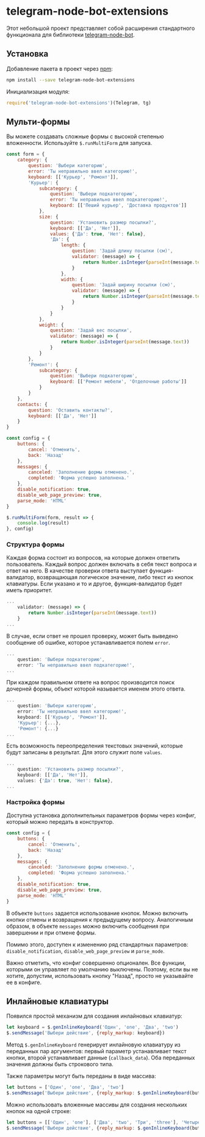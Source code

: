 # telegram-node-bot-extensions
Этот небольшой проект представляет собой расширения стандартного функционала для библиотеки [telegram-node-bot](https://github.com/Naltox/telegram-node-bot).

## Установка
Добавление пакета в проект через [npm](https://www.npmjs.com):
```bash
npm install --save telegram-node-bot-extensions
```
Инициализация модуля:
```js
require('telegram-node-bot-extensions')(Telegram, tg)
```
## Мульти-формы
Вы можете создавать сложные формы с высокой степенью вложенности. Используйте `$.runMultiForm` для запуска.
```js
const form = {
	category: {
		question: 'Выбери категорию',
		error: 'Ты неправильно ввел категорию!',
		keyboard: [['Курьер', 'Ремонт']],
		'Курьер': {
			subcategory: {
				question: 'Выбери подкатегорию',
				error: 'Ты неправильно ввел подкатегорию!',
				keyboard: [['Пеший курьер', 'Доставка продуктов']]
			},
			size: {
				question: 'Установить размер посылки?',
				keyboard: [['Да', 'Нет']],
				values: {'Да': true, 'Нет': false},
				'Да': {
					length: {
						question: 'Задай длину посылки (см)',
						validator: (message) => {
							return Number.isInteger(parseInt(message.text))
						}
					},
					width: {
						question: 'Задай ширину посылки (см)',
						validator: (message) => {
							return Number.isInteger(parseInt(message.text))
						}
					}
				}
			},
			weight: {
				question: 'Задай вес посылки',
				validator: (message) => {
					return Number.isInteger(parseInt(message.text))
				}
			}
		},
		'Ремонт': {
			subcategory: {
				question: 'Выбери подкатегорию',
				keyboard: [['Ремонт мебели', 'Отделочные работы']]
			}
		}
	},
	contacts: {
		question: 'Оставить контакты?',
		keyboard: [['Да', 'Нет']]
	}
}

const config = {
	buttons: {
		cancel: 'Отменить',
		back: 'Назад'
	},
	messages: {
		canceled: 'Заполнение формы отменено.',
		completed: 'Форма успешно заполнена.'
	},
	disable_notification: true,
	disable_web_page_preview: true,
	parse_mode: 'HTML'
}

$.runMultiForm(form, result => {
	console.log(result)
}, config)
```
### Структура формы
Каждая форма состоит из вопросов, на которые должен ответить пользователь. Каждый вопрос должен включать в себя текст вопроса и ответ на него. В качестве проверки ответа выступает функция-валидатор, возвращающая логическое значение, либо текст из кнопок клавиатуры. Если указано и то и другое, функция-валидатор будет иметь приоритет.
```js
...
	validator: (message) => {
		return Number.isInteger(parseInt(message.text))
	}
...
```
В случае, если ответ не прошел проверку, может быть выведено сообщение об ошибке, которое устанавливается полем `error`.
```js
...
	question: 'Выбери подкатегорию',
	error: 'Ты неправильно ввел подкатегорию!',
...
```
При каждом правильном ответе на вопрос производится поиск дочерней формы, объект которой называется именем этого ответа.
```js
...
	question: 'Выбери категорию',
	error: 'Ты неправильно ввел категорию!',
	keyboard: [['Курьер', 'Ремонт']],
	'Курьер': {...},
	'Ремонт': {...}
...
```
Есть возможность переопределения текстовых значений, которые будут записаны в результат. Для этого служит поле `values`.
```js
...
	question: 'Установить размер посылки?',
	keyboard: [['Да', 'Нет']],
	values: {'Да': true, 'Нет': false},
...
```
### Настройка формы
Доступна установка дополнительных параметров формы через конфиг, который можно передать в конструктор.
```js
const config = {
	buttons: {
		cancel: 'Отменить',
		back: 'Назад'
	},
	messages: {
		canceled: 'Заполнение формы отменено.',
		completed: 'Форма успешно заполнена.'
	},
	disable_notification: true,
	disable_web_page_preview: true,
	parse_mode: 'HTML'
}
```
В объекте `buttons` задается использование кнопок. Можно включить кнопки отмены и возвращения к предыдущему вопросу. Аналогичным образом, в объекте `messages` можно включить сообщения при завершении и при отмене формы.

Помимо этого, доступен к изменению ряд стандартных параметров: `disable_notification`, `disable_web_page_preview` и `parse_mode`.

Важно отметить, что конфиг совершенно опционален. Все функции, которыми он управляет по умолчанию выключены. Поэтому, если вы не хотите, допустим, использовать кнопку "Назад", просто не указывайте ее в конфиге.

## Инлайновые клавиатуры
Появился простой механизм для создания инлайновых клавиатур:
```js
let keyboard = $.genInlineKeyboard('Один', 'one', 'Два', 'two')
$.sendMessage('Выбери действие', {reply_markup: keyboard})
```
Метод `$.genInlineKeyboard` генерирует инлайновую клавиатуру из переданных пар аргументов: первый параметр устанавливает текст кнопки, второй устанавливает данные (`callback_data`). Оба переданных значения должны быть строкового типа.

Также параметры могут быть переданы в виде массива:
```js
let buttons = ['Один', 'one', 'Два', 'two']
$.sendMessage('Выбери действие', {reply_markup: $.genInlineKeyboard(buttons)})
```
Можно использовать вложенные массивы для создания нескольких кнопок на одной строке:
```js
let buttons = [['Один', 'one'], ['Два', 'two', 'Три', 'three'], 'Четыре', 'four', ['Пять', 'five']]
$.sendMessage('Выбери действие', {reply_markup: $.genInlineKeyboard(buttons)})
```
